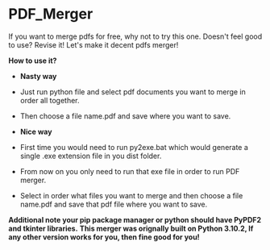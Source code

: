 # PDF_Merger
If you want to merge pdfs for free, why not to try this one. Doesn't feel good to use? Revise it! Let's make it decent pdfs merger!


**How to use it?**
* **Nasty way**
* Just run python file and select pdf documents you want to merge in order all together.
* Then choose a file name.pdf and save where you want to save.

* **Nice way**
* First time you would need to run py2exe.bat which would generate a single .exe extension file in you dist folder.
* From now on you only need to run that exe file in order to run PDF merger.
* Select in order what files you want to merge and then choose a file name.pdf and save that pdf file where you want to save.

**Additional note your pip package manager or python should have PyPDF2 and tkinter libraries.**
**This merger was orignally built on Python 3.10.2, If any other version works for you, then fine good for you!**
